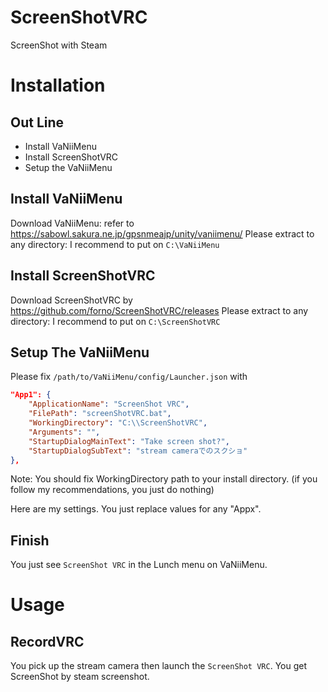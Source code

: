 # ScreenShotVRC
ScreenShot with Steam

# Installation
## Out Line

- Install VaNiiMenu
- Install ScreenShotVRC
- Setup the VaNiiMenu

## Install VaNiiMenu
Download VaNiiMenu: refer to https://sabowl.sakura.ne.jp/gpsnmeajp/unity/vaniimenu/
Please extract to any directory: I recommend to put on `C:\VaNiiMenu`

## Install ScreenShotVRC
Download ScreenShotVRC by https://github.com/forno/ScreenShotVRC/releases
Please extract to any directory: I recommend to put on `C:\ScreenShotVRC`

## Setup The VaNiiMenu
Please fix `/path/to/VaNiiMenu/config/Launcher.json` with

```json
"App1": {
	"ApplicationName": "ScreenShot VRC",
	"FilePath": "screenShotVRC.bat",
	"WorkingDirectory": "C:\\ScreenShotVRC",
	"Arguments": "",
	"StartupDialogMainText": "Take screen shot?",
	"StartupDialogSubText": "stream cameraでのスクショ"
},
```

Note: You should fix WorkingDirectory path to your install directory. (if you follow my recommendations, you just do nothing)

Here are my settings. You just replace values for any "Appx".

## Finish
You just see `ScreenShot VRC` in the Lunch menu on VaNiiMenu.

# Usage
## RecordVRC
You pick up the stream camera then launch the `ScreenShot VRC`.
You get ScreenShot by steam screenshot.
